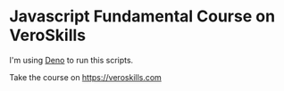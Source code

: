 # Javascript Fundamental Course on VeroSkills

I'm using [Deno](https://deno.land) to run this scripts.

Take the course on https://veroskills.com
